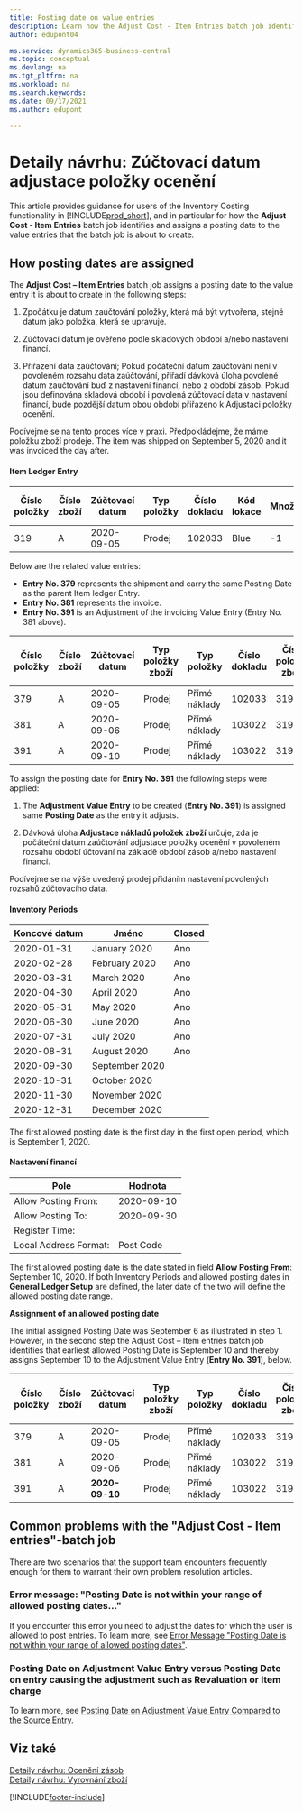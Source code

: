 ```yaml
---
title: Posting date on value entries
description: Learn how the Adjust Cost - Item Entries batch job identifies and assigns a posting date to the value entries that the batch job is about to create.
author: edupont04

ms.service: dynamics365-business-central
ms.topic: conceptual
ms.devlang: na
ms.tgt_pltfrm: na
ms.workload: na
ms.search.keywords:
ms.date: 09/17/2021
ms.author: edupont

---
```

# Detaily návrhu: Zúčtovací datum adjustace položky ocenění

This article provides guidance for users of the Inventory Costing functionality in [!INCLUDE[prod_short](includes/prod_short.md)], and in particular for how the **Adjust Cost - Item Entries** batch job identifies and assigns a posting date to the value entries that the batch job is about to create.

## How posting dates are assigned

The **Adjust Cost – Item Entries** batch job assigns a posting date to the value entry it is about to create in the following steps:

1. Zpočátku je datum zaúčtování položky, která má být vytvořena, stejné datum jako položka, která se upravuje.

2. Zúčtovací datum je ověřeno podle skladových období a/nebo nastavení financí.

3. Přiřazení data zaúčtování; Pokud počáteční datum zaúčtování není v povoleném rozsahu data zaúčtování, přiřadí dávková úloha povolené datum zaúčtování buď z nastavení financí, nebo z období zásob. Pokud jsou definována skladová období i povolená zúčtovací data v nastavení financí, bude pozdější datum obou období přiřazeno k Adjustaci položky ocenění.

Podívejme se na tento proces více v praxi. Předpokládejme, že máme položku zboží prodeje. The item was shipped on September 5, 2020 and it was invoiced the day after.

#### Item Ledger Entry

| Číslo položky | Číslo zboží | Zúčtovací datum | Typ položky | Číslo dokladu | Kód lokace | Množství | Částka nákladů (skutečná) | Fakturované množství | Zbývající množství |
|---------|---------|---------|---------|---------|---------|---------|---------|---------|---------|
| 319 | A | 2020-09-05 | Prodej | 102033 | Blue | -1 | -11 | -1 | 0 |

Below are the related value entries:

- **Entry No. 379** represents the shipment and carry the same Posting Date as the parent Item ledger Entry.
- **Entry No. 381** represents the invoice.
- **Entry No. 391** is an Adjustment of the invoicing Value Entry (Entry No. 381 above).

| Číslo položky | Číslo zboží | Zúčtovací datum | Typ položky zboží | Typ položky | Číslo dokladu | Číslo položky zboží | Kód lokace | Item Ledger Entry Quantity | Fakturované množství | Částka nákladů (skutečná) | Částka nákladů (očekávaná) | Adjustace | Vyrovnává položku | Source Code |
|---------|---------|---------|---------|---------|---------|---------|---------|---------|---------|--------|---------|---------|---------|---------|
| 379 | A | 2020-09-05 | Prodej | Přímé náklady | 102033 | 319 | Blue | -1 | 0 | 0 | -10 | Ne | 0 | Prodej |
| 381 | A | 2020-09-06 | Prodej | Přímé náklady | 103022 | 319 | Blue | 0 | -1 | -10 | 10 | Ne | 0 | Prodej |
| 391 | A | 2020-09-10 | Prodej | Přímé náklady | 103022 | 319 | Blue | 0 | 0 | -1 | 0 | Ano | 181 | INVTADJMT |

To assign the posting date for **Entry No. 391** the following steps were applied:

1. The **Adjustment Value Entry** to be created (**Entry No. 391**) is assigned same **Posting Date** as the entry it adjusts.

2. Dávková úloha **Adjustace nákladů položek zboží** určuje, zda je počáteční datum zaúčtování adjustace položky ocenění v povoleném rozsahu období účtování na základě období zásob a/nebo nastavení financí.

Podívejme se na výše uvedený prodej přidáním nastavení povolených rozsahů zúčtovacího data.

#### Inventory Periods

| Koncové datum | Jméno | Closed |
|---------|---------|---------|
| 2020-01-31 | January 2020 | Ano |
| 2020-02-28 | February 2020 | Ano |
| 2020-03-31 | March 2020 | Ano |
| 2020-04-30 | April 2020 | Ano |
| 2020-05-31 | May   2020 | Ano |
| 2020-06-30 | June   2020 | Ano |
| 2020-07-31 | July  2020 | Ano |
| 2020-08-31 | August   2020 | Ano |
| 2020-09-30 | September   2020 |         |
| 2020-10-31 | October   2020 |         |
| 2020-11-30 | November   2020 |         |
| 2020-12-31 | December   2020 |         |

The first allowed posting date is the first day in the first open period, which is September 1, 2020.

#### Nastavení financí

| Pole | Hodnota |
|---------|---------|
| Allow Posting From: | 2020-09-10 |
| Allow Posting To: | 2020-09-30 |
| Register Time: |         |
| Local Address Format: | Post Code |

The first allowed posting date is the date stated in field **Allow Posting From**: September 10, 2020. If both Inventory Periods and allowed posting dates in **General Ledger Setup** are defined, the later date of the two will define the allowed posting date range.

**Assignment of an allowed posting date**

The initial assigned Posting Date was September 6 as illustrated in step 1. However, in the second step the Adjust Cost – Item entries batch job identifies that earliest allowed Posting Date is September 10 and thereby assigns September 10 to the Adjustment Value Entry (**Entry No. 391**), below.


| Číslo položky | Číslo zboží | Zúčtovací datum | Typ položky zboží | Typ položky | Číslo dokladu | Číslo položky zboží | Kód lokace | Item Ledger Entry Quantity | Fakturované množství | Částka nákladů (skutečná) | Částka nákladů (očekávaná) | Adjustace | Vyrovnává položku | Source Code |
|---------|---------|---------|---------|---------|---------|---------|---------|---------|---------|---------|---------|---------|---------|---------|
| 379 | A | 2020-09-05 | Prodej | Přímé náklady | 102033 | 319 | Blue | -1 | 0 | 0 | -10 | Ne | 0 | Prodej |
| 381 | A | 2020-09-06 | Prodej | Přímé náklady | 103022 | 319 | Blue | 0 | -1 | -10 | 10 | Ne | 0 | Prodej |
| 391 | A | **2020-09-10** | Prodej | Přímé náklady | 103022 | 319 | Blue | 0 | 0 | -1 | 0 | Ano | 181 | INVTADJMT |

## Common problems with the "Adjust Cost - Item entries"-batch job

There are two scenarios that the support team encounters frequently enough for them to warrant their own problem resolution articles.

### Error message: "Posting Date is not within your range of allowed posting dates…"

If you encounter this error you need to adjust the dates for which the user is allowed to post entries. To learn more, see [Error Message "Posting Date is not within your range of allowed posting dates"](design-details-inventory-adjustment-value-entry-allowed-posting-dates.md).

### Posting Date on Adjustment Value Entry versus Posting Date on entry causing the adjustment such as Revaluation or Item charge

To learn more, see [Posting Date on Adjustment Value Entry Compared to the Source Entry](design-details-inventory-adjustment-value-entry-source-entry.md).

## Viz také

[Detaily návrhu: Ocenění zásob](design-details-inventory-costing.md)    
[Detaily návrhu: Vyrovnání zboží](design-details-item-application.md)

[!INCLUDE[footer-include](includes/footer-banner.md)]
